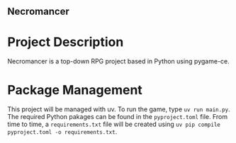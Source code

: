 ## Necromancer

# Project Description

Necromancer is a top-down RPG project based in Python using pygame-ce.

# Package Management

This project will be managed with uv. To run the game, type `uv run main.py`. The required Python pakages can be found in the `pyproject.toml` file. From time to time, a `requirements.txt` file will be created using `uv pip compile pyproject.toml -o requirements.txt`.

